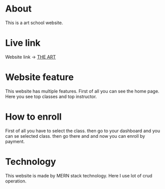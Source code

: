 # About
This is a art school website.

# Live link
Website link -> [THE ART](https://assignment-12-feb43.web.app/)

# Website feature
This website has multiple features. First of all you can see the home page. Here you see top classes and top instructor.

# How to enroll
First of all you have to select the class. then go to your dashboard and you can se selected class. then go there and and now you can enroll by payment.

# Technology 
This website is made by MERN stack technology. Here I use lot of crud operation.